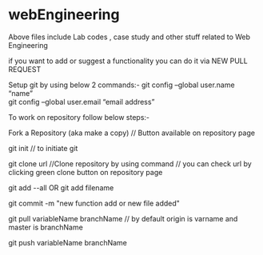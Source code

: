 # webEngineering
Above files include Lab codes , case study and other stuff related to Web Engineering

if you want to add or suggest a functionality you can do it via NEW PULL REQUEST

Setup git by using below 2 commands:-
 git config –global user.name “name”  
 git config –global user.email “email address”

To work on repository follow below steps:-
  
Fork a Repository (aka make a copy)  // Button available on repository page

git init // to initiate git

git clone url //Clone repository by using command  // you can check url by clicking green clone button on repository page

git add --all      OR   git add filename

git commit -m "new function add or new file added"

git pull variableName branchName   // by default origin is varname and master is branchName 

git push variableName branchName 

